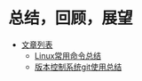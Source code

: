 总结，回顾，展望
============================

* [文章列表](README.md)
  * [Linux常用命令总结](docs/linux-commends.md)
  * [版本控制系统git使用总结](docs/git-commends.md)
